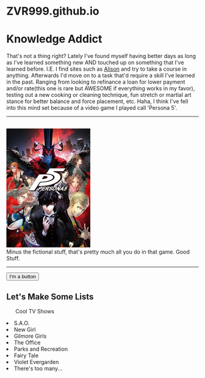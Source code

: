 # ZVR999.github.io

<!DOCTYPE html>
<html>


<body>
    <h1>Knowledge Addict</h1>  <!--First Heading-->
    <p>That's not a thing right? Lately I've found myself having better days
        as long as I've learned something new AND touched up on something 
        that I've learned before. I.E. I find sites such as <a href="
        https://www.alison.com" target="_blank">
        Alison</a> and try to take a course in anything. Afterwards I'd move
        on to a task that'd require a skill I've learned in the past. Ranging
        from looking to refinance a loan for lower payment and/or rate(this
        one is rare but AWESOME if everything works in my favor), testing out a 
        new cooking or cleaning technique, fun stretch or martial art stance
        for better balance and force placement, etc. Haha, I think I've fell
        into this mind set because of a video game I played call 'Persona 5'.
        <hr><br/>
        <img src="Persona_5_cover_art.jpg" alt="Picture of the cover of Persona 5"
         width="220" height="312"/>  <!--img placement with breaks for formatting-->
        <br/>Minus the fictional stuff, that's pretty much all you do in that game.
        Good Stuff.</p><hr>
        <button>I'm a button</button> <!--Creates a button-->
    <h2>Let's Make Some Lists</h2>
    <ul>Cool TV Shows</ul> <!--Unordered list. Not numbered-->
    <li>S.A.O.</li>
    <li>New Girl</li>
    <li>Gilmore Girls</li>
    <li>The Office</li>
    <li>Parks and Recreation</li>
    <li>Fairy Tale</li>
    <li>Violet Evergarden</li>
    <li>There's too many...</li>
    <h2></h2>
    <h2></h2>
</body>

</html>
